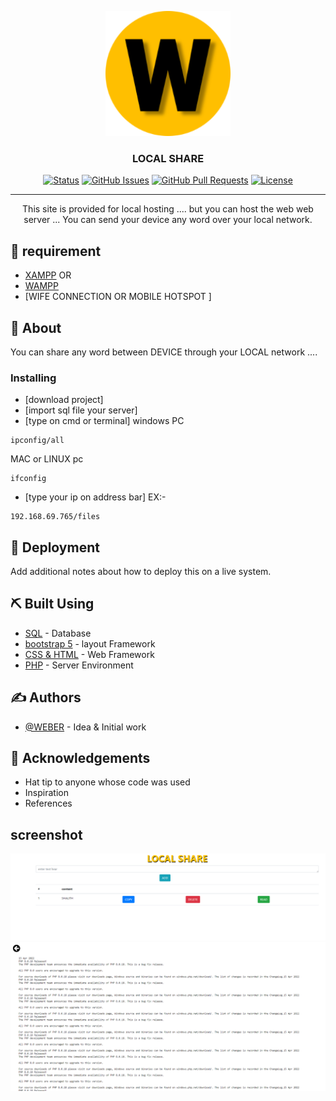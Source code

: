 <p align="center">
  <a href="" rel="noopener">
 <img width=200px height=200px src="/IMG/android-chrome-192x192.png" alt="Project logo"></a>
</p>

<h3 align="center">LOCAL SHARE</h3>

<div align="center">

[![Status](https://img.shields.io/badge/status-active-success.svg)]()
[![GitHub Issues](https://img.shields.io/github/issues/kylelobo/The-Documentation-Compendium.svg)](https://github.com/kylelobo/The-Documentation-Compendium/issues)
[![GitHub Pull Requests](https://img.shields.io/github/issues-pr/kylelobo/The-Documentation-Compendium.svg)](https://github.com/kylelobo/The-Documentation-Compendium/pulls)
[![License](https://img.shields.io/badge/license-MIT-blue.svg)](/LICENSE)

</div>

---

<p align="center"> This site is provided for local hosting .... but you can host the web web server ...
You can send your device any word over your local network.
    <br> 
</p>

## 📝 requirement

- [XAMPP](https://www.apachefriends.org/index.html) 
OR
- [WAMPP](https://www.wampserver.com/en/)
- [WIFE CONNECTION OR MOBILE HOTSPOT ]

## 🧐 About <a name = "about"></a>

You can share any word between DEVICE through your LOCAL network ....


### Installing

- [download project]
- [import sql file your server]
- [type on cmd or terminal]
windows PC
```
ipconfig/all
```
MAC or LINUX pc
```
ifconfig
```
- [type your ip on address bar]
EX:-
```
192.168.69.765/files
```


## 🚀 Deployment <a name = "deployment"></a>

Add additional notes about how to deploy this on a live system.

## ⛏️ Built Using <a name = "built_using"></a>

- [SQL](https://www.w3schools.com/sql/#:~:text=SQL%20is%20a%20standard%20language,Start%20learning%20SQL%20now%20%C2%BB) - Database
- [bootstrap 5](https://getbootstrap.com/docs/5.0/getting-started/introduction/) - layout Framework
- [CSS & HTML](https://www.w3schools.com/html/html_css.asp/) - Web Framework
- [PHP](https://www.php.net/) - Server Environment

## ✍️ Authors <a name = "authors"></a>

- [@WEBER](https://github.com/shalithamadhuwantha) - Idea & Initial work



## 🎉 Acknowledgements <a name = "acknowledgement"></a>

- Hat tip to anyone whose code was used
- Inspiration
- References


## screenshot
<img  src="/ss/ss1.PNG" alt="Project logo">
<img  src="/ss/ss2.PNG" alt="Project logo">